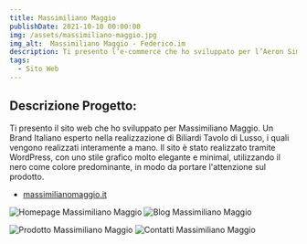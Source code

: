 ```yaml
---
title: Massimiliano Maggio
publishDate: 2021-10-10 00:00:00
img: /assets/massimiliano-maggio.jpg
img_alt:  Massimiliano Maggio - Federico.im
description: Ti presento l’e-commerce che ho sviluppato per l’Aeron Sim. Una Start-Up innovativa che si sta affermando nel mercato Europeo del Simracing.Il quale è stato realizzato tramite Woocommerce e WordPress, utilizzando uno stile grafico molto minimal, senza esagerare, atto a migliorare l'usabilità. 
tags:
  - Sito Web
---
```

## Descrizione Progetto:



Ti presento il sito web che ho sviluppato per Massimiliano Maggio.
Un Brand Italiano esperto nella realizzazione di Biliardi Tavolo di Lusso, i quali vengono realizzati interamente a mano.
Il sito è stato realizzato tramite WordPress, con uno stile grafico molto elegante e minimal, utilizzando il nero come colore predominante, in modo da portare l'attenzione sul prodotto.

- <a href="https://massimilianomaggio.it/">massimilianomaggio.it</a>

<img
					src="/assets/massimiliano-maggio-2.jpg"
					alt="Homepage Massimiliano Maggio"
				/>
<img
					src="/assets/massimiliano-maggio-3.jpg"
					alt="Blog Massimiliano Maggio"
				/>

<img
					src="/assets/massimiliano-maggio-4.jpg"
					alt="Prodotto Massimiliano Maggio"
				/>
<img
					src="/assets/massimiliano-maggio-5.jpg"
					alt="Contatti Massimiliano Maggio"
				/>
